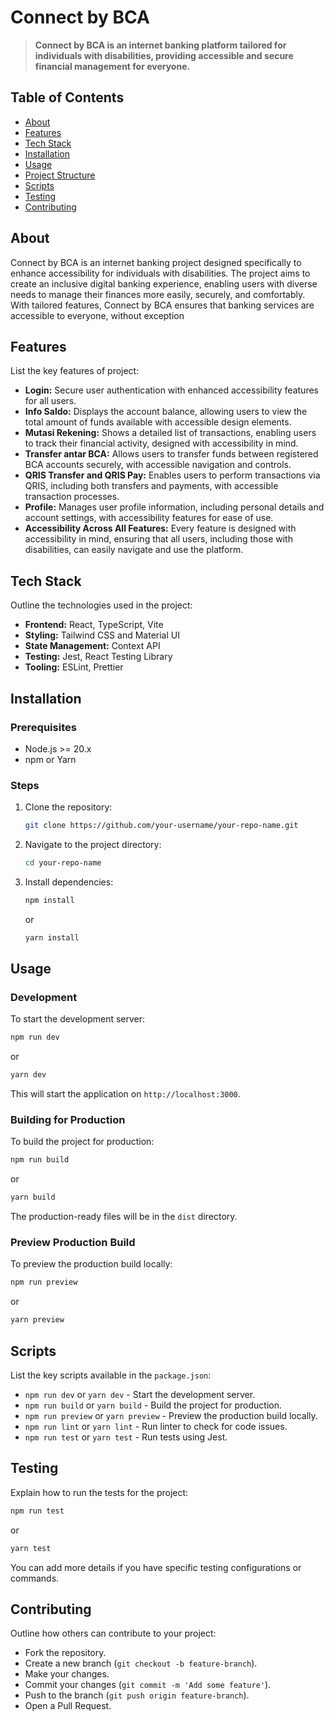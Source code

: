 # **Connect by BCA**

> **Connect by BCA is an internet banking platform tailored for individuals with disabilities, providing accessible and secure financial management for everyone.**

## **Table of Contents**

- [About](#about)
- [Features](#features)
- [Tech Stack](#tech-stack)
- [Installation](#installation)
- [Usage](#usage)
- [Project Structure](#project-structure)
- [Scripts](#scripts)
- [Testing](#testing)
- [Contributing](#contributing)

## **About**

Connect by BCA is an internet banking project designed specifically to enhance accessibility for individuals with disabilities. The project aims to create an inclusive digital banking experience, enabling users with diverse needs to manage their finances more easily, securely, and comfortably. With tailored features, Connect by BCA ensures that banking services are accessible to everyone, without exception

## **Features**
List the key features of project:

- **Login:** Secure user authentication with enhanced accessibility features for all users.
- **Info Saldo:** Displays the account balance, allowing users to view the total amount of funds available with accessible design elements.
- **Mutasi Rekening:** Shows a detailed list of transactions, enabling users to track their financial activity, designed with accessibility in mind.
- **Transfer antar BCA:** Allows users to transfer funds between registered BCA accounts securely, with accessible navigation and controls.
- **QRIS Transfer and QRIS Pay:** Enables users to perform transactions via QRIS, including both transfers and payments, with accessible transaction processes.
- **Profile:** Manages user profile information, including personal details and account settings, with accessibility features for ease of use.
- **Accessibility Across All Features:** Every feature is designed with accessibility in mind, ensuring that all users, including those with disabilities, can easily navigate and use the platform.

## **Tech Stack**
Outline the technologies used in the project:

- **Frontend:** React, TypeScript, Vite
- **Styling:** Tailwind CSS and Material UI
- **State Management:** Context API
- **Testing:** Jest, React Testing Library
- **Tooling:** ESLint, Prettier

## **Installation**

### **Prerequisites**

- Node.js >= 20.x
- npm or Yarn

### **Steps**

1. Clone the repository:
   ```bash
   git clone https://github.com/your-username/your-repo-name.git
   ```
2. Navigate to the project directory:
   ```bash
   cd your-repo-name
   ```
3. Install dependencies:
   ```bash
   npm install
   ```
   or
   ```bash
   yarn install
   ```

## **Usage**

### **Development**

To start the development server:

```bash
npm run dev
```

or

```bash
yarn dev
```

This will start the application on `http://localhost:3000`.

### **Building for Production**

To build the project for production:

```bash
npm run build
```

or

```bash
yarn build
```

The production-ready files will be in the `dist` directory.

### **Preview Production Build**

To preview the production build locally:

```bash
npm run preview
```

or

```bash
yarn preview
```

## **Scripts**

List the key scripts available in the `package.json`:

- `npm run dev` or `yarn dev` - Start the development server.
- `npm run build` or `yarn build` - Build the project for production.
- `npm run preview` or `yarn preview` - Preview the production build locally.
- `npm run lint` or `yarn lint` - Run linter to check for code issues.
- `npm run test` or `yarn test` - Run tests using Jest.

## **Testing**

Explain how to run the tests for the project:

```bash
npm run test
```

or

```bash
yarn test
```

You can add more details if you have specific testing configurations or commands.

## **Contributing**

Outline how others can contribute to your project:

- Fork the repository.
- Create a new branch (`git checkout -b feature-branch`).
- Make your changes.
- Commit your changes (`git commit -m 'Add some feature'`).
- Push to the branch (`git push origin feature-branch`).
- Open a Pull Request.
